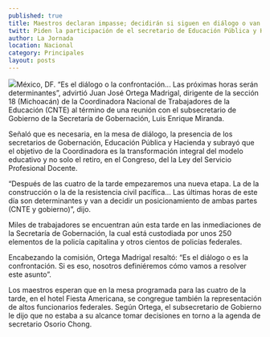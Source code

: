 ```yaml
---
published: true
title: Maestros declaran impasse; decidirán si siguen en diálogo o van a confrontación
twitt: Piden la participación de el secretario de Educación Pública y Hacienda y subrayó que el objetivo de la Coordinadora es la transformación integral del modelo educativo y no solo el retiro de la Ley del Servicio Profesional Docente.
author: La Jornada
location: Nacional
category: Principales
layout: posts
---
```


![](http://i.imgur.com/gJwrrLUm.jpg)México, DF. “Es el diálogo o la confrontación... Las próximas horas serán determinantes”, advirtió Juan José Ortega Madrigal, dirigente de la sección 18 (Michoacán) de la Coordinadora Nacional de Trabajadores de la Educación (CNTE) al término de una reunión con el subsecretario de Gobierno de la Secretaría de Gobernación, Luis Enrique Miranda.

Señaló que es necesaria, en la mesa de diálogo, la presencia de los secretarios de Gobernación, Educación Pública y Hacienda y subrayó que el objetivo de la Coordinadora es la transformación integral del modelo educativo y no solo el retiro, en el Congreso, del la Ley del Servicio Profesional Docente.

“Después de las cuatro de la tarde empezaremos una nueva etapa. La de la construcción o la de la resistencia civil pacífica... Las últimas horas de este día son determinantes y van a decidir un posicionamiento de ambas partes (CNTE y gobierno)”, dijo.

Miles de trabajadores se encuentran aún esta tarde en las inmediaciones de la Secretaría de Gobernación, la cual está custodiada por unos 250 elementos de la policía capitalina y otros cientos de policías federales.

Encabezando la comisión, Ortega Madrigal resaltó: “Es el diálogo o es la confrontación. Si es eso, nosotros definiéremos cómo vamos a resolver este asunto”.

Los maestros esperan que en la mesa programada para las cuatro de la tarde, en el hotel Fiesta Americana, se congregue también la representación de altos funcionarios federales. Según Ortega, el subsecretario de Gobierno le dijo que no estaba a su alcance tomar decisiones en torno a la agenda de secretario Osorio Chong.
